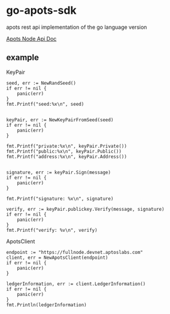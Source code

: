 # go-apots-sdk
apots rest api implementation of the go language version

[Apots Node Api Doc](https://aptos.dev/api/latest-api.html#/)

## example


KeyPair

    seed, err := NewRandSeed()
    if err != nil {
        panic(err)
    }
    fmt.Printf("seed:%x\n", seed)


    keyPair, err := NewKeyPairFromSeed(seed)
    if err != nil {
        panic(err)
    }

    fmt.Printf("private:%x\n", keyPair.Private())
    fmt.Printf("public:%x\n", keyPair.Public())
    fmt.Printf("address:%x\n", keyPair.Address())


    signature, err := keyPair.Sign(message)
	if err != nil {
		panic(err)
	}

	fmt.Printf("signature: %x\n", signature)

	verify, err := keyPair.publickey.Verify(message, signature)
	if err != nil {
		panic(err)
	}
	fmt.Printf("verify: %v\n", verify)




ApotsClient

    endpoint := "https://fullnode.devnet.aptoslabs.com"
    client, err = NewApotsClient(endpoint)
    if err != nil {
        panic(err)
    }

	ledgerInformation, err := client.LedgerInformation()
	if err != nil {
		panic(err)
	}
	fmt.Println(ledgerInformation)

